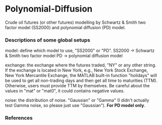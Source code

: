 # Polynomial-Diffusion
Crude oil futures (or other futures) modelling by Schwartz & Smith two factor model (SS2000) and polynomial diffusion (PD) model. 

### Descriptions of some global setups
model: define which model to use, "SS2000" or "PD".
  SS2000 -> Schwartz & Smith two factor model
  PD -> polynomial diffusion model

exchange: the exchange where the futures traded, "NY" or any other string. If the exchange is located in New York, e.g., New York Stock Exchange, New York Mercantile Exchange, the MATLAB built-in function "holidays" will be used to get all non-trading days and then get all time to maturities (TTM). Otherwise, users must provide TTM by themselves. Be careful about the values in "mat" or "mat0", it could contains negative values. 

noise: the distribution of noise. "Gaussian" or "Gamma" (I didn't actually test Gamma noise, so please just use "Gaussian"). **For PD model only**. 

### References
